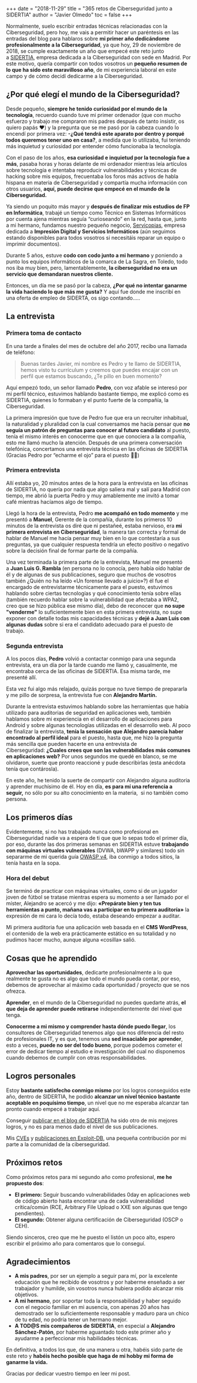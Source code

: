 +++
date = "2018-11-29"
title = "365 retos de Ciberseguridad junto a SIDERTIA"
author = "Javier Olmedo"
toc = false
+++

Normalmente, suelo escribir entradas técnicas relacionadas con la Ciberseguridad, pero hoy, me vais a permitir hacer un paréntesis en las entradas del blog para hablaros sobre **mi primer año dedicándome profesionalmente a la Ciberseguridad**, ya que hoy, 29 de noviembre de 2018, se cumple exactamente un año que empecé este reto junto a [SIDERTIA](https://www.sidertia.com/Home), empresa dedicada a la Ciberseguridad con sede en Madrid. Por este motivo, quería compartir con todos vosotros un **pequeño resumen de lo que ha sido este maravilloso año**, de mi experiencia laboral en este campo y de cómo decidí dedicarme a la Ciberseguridad.

## ¿Por qué elegí el mundo de la Ciberseguridad?

Desde pequeño, **siempre he tenido curiosidad por el mundo de la tecnología**, recuerdo cuando tuve mi primer ordenador (que con mucho esfuerzo y trabajo me compraron mis padres después de tanto insistir, os quiero papás ❤️) y la pregunta que se me pasó por la cabeza cuando lo encendí por primera vez: **-¿Qué tendrá este aparato por dentro y porqué todos queremos tener uno en casa?**, a medida que lo utilizaba, fui teniendo más inquietud y curiosidad por entender cómo funcionaba la tecnología.

Con el paso de los años, **esa curiosidad e inquietud por la tecnología fue a más**, pasaba horas y horas delante de mi ordenador mientras leía artículos sobre tecnología e intentaba reproducir vulnerabilidades y técnicas de hacking sobre mis equipos, frecuentaba los foros más activos de habla hispana en materia de Ciberseguridad y compartía mucha información con otros usuarios, **aquí, puede decirse que empecé en el mundo de la Ciberseguridad.**

Ya siendo un poquito más mayor y **después de finalizar mis estudios de FP en Informática**, trabajé un tiempo como Técnico en Sistemas Informáticos por cuenta ajena mientras seguía “curioseando” en la red, hasta que, junto a mi hermano, fundamos nuestro pequeño negocio, [Servicopias](https://servicopias.es/), empresa dedicada a **Impresión Digital y Servicios Informáticos** (aún seguimos estando disponibles para todos vosotros si necesitáis reparar un equipo o imprimir documentos).

Durante 5 años, estuve **codo con codo junto a mi hermano** y poniendo a punto los equipos informáticos de la comarca de La Sagra, en Toledo, todo nos iba muy bien, pero, lamentablemente, **la ciberseguridad no era un servicio que demandaran nuestros cliente.**

Entonces, un día me se pasó por la cabeza, **¿Por qué no intentar ganarme la vida haciendo lo que más me gusta?** Y aquí fue donde me inscribí en una oferta de empleo de SIDERTA, os sigo contando…..

## La entrevista

### Primera toma de contacto

En una tarde a finales del mes de octubre del año 2017, recibo una llamada de teléfono:

> Buenas tardes Javier, mi nombre es Pedro y te llamo de SIDERTIA,
hemos visto tu currículum y creemos que puedes encajar con un perfil
que estamos buscando, ¿Te pillo en buen momento?

Aquí empezó todo, un señor llamado **Pedro**, con voz afable se interesó por mi perfil técnico, estuvimos hablando bastante tiempo, me explicó como es SIDERTIA, quienes lo formaban y el punto fuerte de la compañía, la Ciberseguridad.

La primera impresión que tuve de Pedro fue que era un recruiter inhabitual, la naturalidad y pluralidad con la cual conversamos me hacía pensar que **no seguía un patrón de preguntas para conocer al futuro candidato** al puesto, tenía el mismo interés en conocerme que en que conociera a la compañía, esto me llamó mucho la atención. Después de una primera conversación telefónica, concertamos una entrevista técnica en las oficinas de SIDERTIA (Gracias Pedro por “echarme el ojo” para el puesto 🙏🏻)

### Primera entrevista

Allí estaba yo, 20 minutos antes de la hora para la entrevista en las oficinas de SIDERTIA, no quería por nada que algo saliera mal y salí para Madrid con tiempo, me abrió la puerta Pedro y muy amablemente me invitó a tomar café mientras hacíamos algo de tiempo.

Llegó la hora de la entrevista, Pedro **me acompañó en todo momento** y me presentó a **Manuel**, Gerente de la compañía, durante los primeros 10 minutos de la entrevista os diré que ni pestañeé, estaba nervioso, era **mi primera entrevista en Ciberseguridad**, la manera tan correcta y formal de hablar de Manuel me hacía pensar muy bien en lo que contestaría a sus preguntas, ya que cualquier respuesta tendría un efecto positivo o negativo sobre la decisión final de formar parte de la compañía.

Una vez terminada la primera parte de la entrevista, Manuel me presentó a **Juan Luis G. Rambla** (en persona no lo conocía, pero había oído hablar de él y de algunas de sus publicaciones, seguro que muchos de vosotros también ¿Quién no ha leído «Un forense llevado a juicio»?) él fue el encargado de entrevistarme técnicamente para el puesto, estuvimos hablando sobre ciertas tecnologías y qué conocimiento tenía sobre ellas (también recuerdo hablar sobre la vulnerabilidad que afectaba a WPA2, creo que se hizo pública ese mismo día), debo de reconocer que **no supe "venderme"** lo suficientemente bien en esta primera entrevista, no supe exponer con detalle todas mis capacidades técnicas y **dejé a Juan Luis con algunas dudas** sobre si era el candidato adecuado para el puesto de trabajo.

### Segunda entrevista

A los pocos días, **Pedro** volvió a contactar conmigo para una segunda entrevista, era un día por la tarde cuando me llamó y, casualmente, me encontraba cerca de las oficinas de SIDERTIA. Esa misma tarde, me presenté allí.

Esta vez fui algo más relajado, quizás porque no tuve tiempo de prepararla y me pillo de sorpresa, la entrevista fue con **Alejandro Martín.**

Durante la entrevista estuvimos hablando sobre las herramientas que había utilizado para auditorias de seguridad en aplicaciones web, también hablamos sobre mi experiencia en el desarrollo de aplicaciones para Android y sobre algunas tecnologías utilizadas en el desarrollo web. Al poco de finalizar la entrevista, **tenía la sensación que Alejandro parecía haber encontrado al perfil ideal** para el puesto, hasta que, me hizo la pregunta más sencilla que pueden hacerte en una entrevista de Ciberseguridad: **¿Cuales crees que son las vulnerabilidades más comunes en aplicaciones web?** Por unos segundos me quedé en blanco, se me olvidaron, suerte que pronto reaccioné y pude describirlas (esta anécdota tenía que contárosla).

En este año, he tenido la suerte de compartir con Alejandro alguna auditoria y aprender muchísimo de él. Hoy en día, **es para mí una referencia a seguir,** no sólo por su alto conocimiento en la materia,  si no también como persona.

## Los primeros días

Evidentemente, si no has trabajado nunca como profesional en Ciberseguridad nadie va a espera de ti que que lo sepas todo el primer día, por eso, durante las dos primeras semanas en SIDERTIA estuve **trabajando con máquinas virtuales vulnerables** (DVWA, bWAPP y similares) todo sin separarme de mi querida guía [OWASP v4](https://www.owasp.org/index.php/OWASP_Testing_Guide_v4_Table_of_Contents), iba conmigo a todos sitios, la tenía hasta en la sopa.

### Hora del debut

Se terminó de practicar con máquinas virtuales, como si de un jugador joven de fútbol se tratase mientras espera su momento a ser llamado por el míster, Alejandro se acercó y me dijo: **«Prepárate bien y ten tus herramientas a punto, mañana vas a participar en tu primera auditoría»** la expresión de mi cara lo decía todo, estaba deseando empezar a auditar.

Mi primera auditoria fue una aplicación web basada en el **CMS WordPress**, el contenido de la web era prácticamente estático en su totalidad y no pudimos hacer mucho, aunque alguna «cosilla» salió.

## Cosas que he aprendido

**Aprovechar las oportunidades**, dedicarte profesionalmente a lo que realmente te gusta no es algo que todo el mundo pueda contar, por eso, debemos de aprovechar al máximo cada oportunidad / proyecto que se nos ofrezca.

**Aprender**, en el mundo de la Ciberseguridad no puedes quedarte atrás, **el que deja de aprender puede retirarse** independientemente del nivel que tenga.

**Conocerme a mi mismo y comprender hasta dónde puedo llegar**, los consultores de Ciberseguridad tenemos algo que nos diferencia del resto de profesionales IT, y es que, tenemos una **sed insaciable por aprender**, esto a veces, **puede no ser del todo bueno**, porque podemos cometer el error de dedicar tiempo al estudio e investigación del cual no disponemos cuando debemos de cumplir con otras responsabilidades.

## Logros personales

Estoy **bastante satisfecho conmigo mismo** por los logros conseguidos este año, dentro de SIDERTIA, he podido **alcanzar un nivel técnico bastante aceptable en poquísimo tiempo**, un nivel que no me esperaba alcanzar tan pronto cuando empecé a trabajar aquí.

Conseguir [publicar en el blog de SIDERTIA](https://www.sidertia.com/Home/Community/Blog/2018/11/28/Corregidas-las-vulnerabilidades-CSRF-descubiertas-en-PHP-Server-Monitor) ha sido otro de mis mejores logros, y no es para menos dado el nivel de sus publicaciones.

Mis [CVEs](https://hackpuntes.com/category/cve/) y [publicaciones en Exploit-DB](https://www.exploit-db.com/?author=9580), una pequeña contribución por mi parte a la comunidad de la ciberseguridad.

## Próximos retos

Como próximos retos para mi segundo año como profesional, **me he propuesto dos**:

- **El primero:** Seguir buscando vulnerabilidades 0day en aplicaciones web de código abierto hasta encontrar una de cada vulnerabilidad crítica/común (RCE, Arbitrary File Upload o XXE son algunas que tengo pendientes).
- **El segundo:** Obtener alguna certificación de Ciberseguridad (OSCP o CEH).

Siendo sinceros, creo que me he puesto el listón un poco alto, espero escribir el próximo año para comentaros que lo conseguí.

## Agradecimientos

- **A mis padres**, por ser un ejemplo a seguir para mí, por la excelente educación que he recibido de vosotros y por haberme enseñado a ser trabajador y humilde, sin vosotros nunca hubiera podido alcanzar mis objetivos.
- **A mi hermano**, por soportar toda la responsabilidad y haber seguido con el negocio familiar en mi ausencia, con apenas 20 años has demostrado ser lo suficientemente responsable y maduro para un chico de tu edad, no podría tener un hermano mejor.
- **A TOD@S mis compañeros de SIDERTIA**, en especial a **Alejandro Sánchez-Patón**, por haberme aguantado todo este primer año y ayudarme a perfeccionar mis habilidades técnicas.

En definitiva, a todos los que, de una manera u otra, habéis sido parte de este reto y **habéis hecho posible que haga de mi hobby mi forma de ganarme la vida.**

Gracias por dedicar vuestro tiempo en leer mi post.